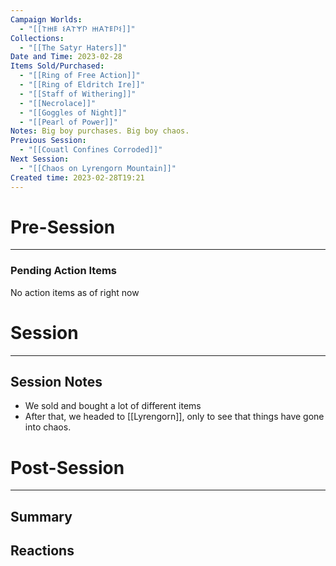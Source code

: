 ```yaml
---
Campaign Worlds:
  - "[[𐌕𐋅𐌄 𐌔𐌀𐌕𐌙𐌐 𐋅𐌀𐌕𐌄𐌐𐌔]]"
Collections:
  - "[[The Satyr Haters]]"
Date and Time: 2023-02-28
Items Sold/Purchased:
  - "[[Ring of Free Action]]"
  - "[[Ring of Eldritch Ire]]"
  - "[[Staff of Withering]]"
  - "[[Necrolace]]"
  - "[[Goggles of Night]]"
  - "[[Pearl of Power]]"
Notes: Big boy purchases. Big boy chaos.
Previous Session:
  - "[[Couatl Confines Corroded]]"
Next Session:
  - "[[Chaos on Lyrengorn Mountain]]"
Created time: 2023-02-28T19:21
---
```

  

# Pre-Session

---

### Pending Action Items

No action items as of right now

  

# Session

---

## Session Notes

- We sold and bought a lot of different items
- After that, we headed to [[Lyrengorn]], only to see that things have gone into chaos.

# Post-Session

---

## Summary

  

## Reactions